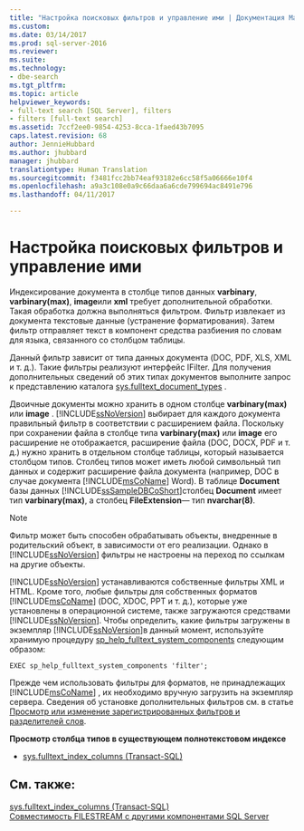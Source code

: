 ```yaml
---
title: "Настройка поисковых фильтров и управление ими | Документация Майкрософт"
ms.custom: 
ms.date: 03/14/2017
ms.prod: sql-server-2016
ms.reviewer: 
ms.suite: 
ms.technology:
- dbe-search
ms.tgt_pltfrm: 
ms.topic: article
helpviewer_keywords:
- full-text search [SQL Server], filters
- filters [full-text search]
ms.assetid: 7ccf2ee0-9854-4253-8cca-1faed43b7095
caps.latest.revision: 68
author: JennieHubbard
ms.author: jhubbard
manager: jhubbard
translationtype: Human Translation
ms.sourcegitcommit: f3481fcc2bb74eaf93182e6cc58f5a06666e10f4
ms.openlocfilehash: a9a3c108e0a9c66daa6a6cde799694ac8491e796
ms.lasthandoff: 04/11/2017

---
```

# <a name="configure-and-manage-filters-for-search"></a>Настройка поисковых фильтров и управление ими
  Индексирование документа в столбце типов данных **varbinary**, **varbinary(max)**, **image**или **xml** требует дополнительной обработки. Такая обработка должна выполняться фильтром. Фильтр извлекает из документа текстовые данные (устранение форматирования). Затем фильтр отправляет текст в компонент средства разбиения по словам для языка, связанного со столбцом таблицы.  
  
 Данный фильтр зависит от типа данных документа (DOC, PDF, XLS, XML и т. д.). Такие фильтры реализуют интерфейс IFilter. Для получения дополнительных сведений об этих типах документов выполните запрос к представлению каталога [sys.fulltext_document_types](../../relational-databases/system-catalog-views/sys-fulltext-document-types-transact-sql.md) .  
  
 Двоичные документы можно хранить в одном столбце **varbinary(max)** или **image** . [!INCLUDE[ssNoVersion](../../includes/ssnoversion-md.md)] выбирает для каждого документа правильный фильтр в соответствии с расширением файла. Поскольку при сохранении файла в столбце типа **varbinary(max)** или **image** его расширение не отображается, расширение файла (DOC, DOCX, PDF и т. д.) нужно хранить в отдельном столбце таблицы, который называется столбцом типов. Столбец типов может иметь любой символьный тип данных и содержит расширение файла документа (например, DOC в случае документа [!INCLUDE[msCoName](../../includes/msconame-md.md)] Word). В таблице **Document** базы данных [!INCLUDE[ssSampleDBCoShort](../../includes/sssampledbcoshort-md.md)]столбец **Document** имеет тип **varbinary(max)**, а столбец **FileExtension**— тип **nvarchar(8)**.  
  
> [!NOTE]  
>  Фильтр может быть способен обрабатывать объекты, внедренные в родительский объект, в зависимости от его реализации. Однако в [!INCLUDE[ssNoVersion](../../includes/ssnoversion-md.md)] фильтры не настроены на переход по ссылкам на другие объекты.  
  
 [!INCLUDE[ssNoVersion](../../includes/ssnoversion-md.md)] устанавливаются собственные фильтры XML и HTML. Кроме того, любые фильтры для собственных форматов [!INCLUDE[msCoName](../../includes/msconame-md.md)] (DOC, XDOC, PPT и т. д.), которые уже установлены в операционной системе, также загружаются средствами  [!INCLUDE[ssNoVersion](../../includes/ssnoversion-md.md)]. Чтобы определить, какие фильтры загружены в экземпляр [!INCLUDE[ssNoVersion](../../includes/ssnoversion-md.md)]в данный момент, используйте хранимую процедуру [sp_help_fulltext_system_components](../../relational-databases/system-stored-procedures/sp-help-fulltext-system-components-transact-sql.md) следующим образом:  
  
```  
EXEC sp_help_fulltext_system_components 'filter';   
```  
  
 Прежде чем использовать фильтры для форматов, не принадлежащих [!INCLUDE[msCoName](../../includes/msconame-md.md)] , их необходимо вручную загрузить на экземпляр сервера. Сведения об установке дополнительных фильтров см. в статье [Просмотр или изменение зарегистрированных фильтров и разделителей слов](../../relational-databases/search/view-or-change-registered-filters-and-word-breakers.md).  
  
 **Просмотр столбца типов в существующем полнотекстовом индексе**  
  
-   [sys.fulltext_index_columns (Transact-SQL)](../../relational-databases/system-catalog-views/sys-fulltext-index-columns-transact-sql.md)  
  
## <a name="see-also"></a>См. также:  
 [sys.fulltext_index_columns (Transact-SQL)](../../relational-databases/system-catalog-views/sys-fulltext-index-columns-transact-sql.md)   
 [Совместимость FILESTREAM с другими компонентами SQL Server](../../relational-databases/blob/filestream-compatibility-with-other-sql-server-features.md)  
  
  
